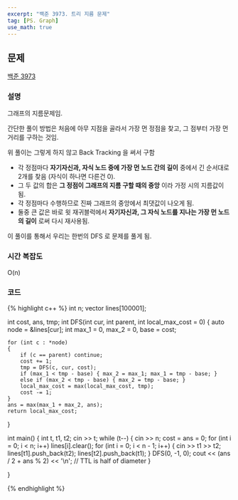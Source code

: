 ```yaml
---
excerpt: "백준 3973. 트리 지름 문제"
tag: [PS. Graph]
use_math: true
---
```

## 문제

[백준 3973](https://www.acmicpc.net/problem/3973)


### 설명

그래프의 지름문제임. 

간단한 풀이 방법은 처음에 아무 지점을 골라서 가장 먼 정점을 찾고, 그 점부터 가장 먼 거리를 구하는 것임.

위 풀이는 그렇게 하지 않고 Back Tracking 을 써서 구함
+ 각 정점마다 __자기자신과, 자식 노드 중에 가장 먼 노드 간의 길이__ 중에서 긴 순서대로 2개를 찾음 (자식이 하나면 다른건 0).
+ 그 두 값의 합은 __그 정점이 그래프의 지름 구할 때의 중앙__ 이라 가정 시의 지름값이 됨.
+ 각 정점마다 수행하므로 진짜 그래프의 중앙에서 최댓값이 나오게 됨.
+ 둘중 큰 값은 바로 윗 재귀블럭에서 __자기자신과, 그 자식 노드를 지나는 가장 먼 노드의 길이__ 로써 다시 재사용됨.

이 풀이를 통해서 우리는 한번의 DFS 로 문제를 풀게 됨.


### 시간 복잡도

O(n)


### 코드

{% highlight c++ %}
int n;
vector<int> lines[100001];

int cost, ans, tmp;
int DFS(int cur, int parent, int local_max_cost = 0)
{
	auto node = &lines[cur];
	int max_1 = 0, max_2 = 0, base = cost;

	for (int c : *node)
	{
		if (c == parent) continue;
		cost += 1;
		tmp = DFS(c, cur, cost);
		if (max_1 < tmp - base) { max_2 = max_1; max_1 = tmp - base; }
		else if (max_2 < tmp - base) { max_2 = tmp - base; }
		local_max_cost = max(local_max_cost, tmp);
		cost -= 1;
	}
	ans = max(max_1 + max_2, ans);
	return local_max_cost;
}

int main()
{
	int t, t1, t2;
	cin >> t;
	while (t--)
	{
		cin >> n;
		cost = ans = 0;
		for (int i = 0; i < n; i++)
			lines[i].clear();
		for (int i = 0; i < n - 1; i++)
		{
			cin >> t1 >> t2;
			lines[t1].push_back(t2);
			lines[t2].push_back(t1);
		}
		DFS(0, -1, 0);
		cout << (ans / 2 + ans % 2) << '\n'; // TTL is half of diameter
	}

}

{% endhighlight %}
